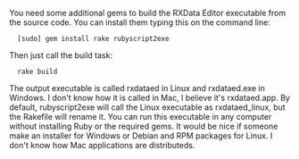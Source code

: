 You need some additional gems to build the RXData Editor executable from the source code. You can install them typing this on the command line:

```
  [sudo] gem install rake rubyscript2exe
```

Then just call the build task:

```
  rake build
```

The output executable is called rxdataed in Linux and rxdataed.exe in
Windows. I don't know how it is called in Mac, I believe it's rxdataed.app.
By default, rubyscript2exe will call the Linux executable as rxdataed\_linux,
but the Rakefile will rename it. You can run this executable in any computer
without installing Ruby or the required gems. It would be nice if someone make
an installer for Windows or Debian and RPM packages for Linux. I don't know how
Mac applications are distributeds.